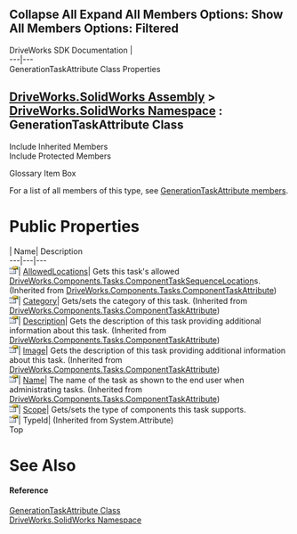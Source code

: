 Collapse All Expand All Members Options: Show All  Members Options: Filtered   
---  
DriveWorks SDK Documentation  |   
---|---  
GenerationTaskAttribute Class Properties   
  
[DriveWorks.SolidWorks Assembly](topic13342.md) > [DriveWorks.SolidWorks Namespace](topic13345.md) : GenerationTaskAttribute Class  
---  
  
Include Inherited Members    
Include Protected Members    


Glossary Item Box

For a list of all members of this type, see [GenerationTaskAttribute members](topic13694.md).

# Public Properties

| Name| Description  
---|---|---  
![Public Property](dotnetimages/publicProperty.gif)| [AllowedLocations](topic6461.md)| Gets this task's allowed [DriveWorks.Components.Tasks.ComponentTaskSequenceLocation](topic6406.md)s. (Inherited from [DriveWorks.Components.Tasks.ComponentTaskAttribute](topic6455.md))  
![Public Property](dotnetimages/publicProperty.gif)| [Category](topic6462.md)| Gets/sets the category of this task. (Inherited from [DriveWorks.Components.Tasks.ComponentTaskAttribute](topic6455.md))  
![Public Property](dotnetimages/publicProperty.gif)| [Description](topic6463.md)| Gets the description of this task providing additional information about this task. (Inherited from [DriveWorks.Components.Tasks.ComponentTaskAttribute](topic6455.md))  
![Public Property](dotnetimages/publicProperty.gif)| [Image](topic6464.md)| Gets the description of this task providing additional information about this task. (Inherited from [DriveWorks.Components.Tasks.ComponentTaskAttribute](topic6455.md))  
![Public Property](dotnetimages/publicProperty.gif)| [Name](topic6465.md)| The name of the task as shown to the end user when administrating tasks. (Inherited from [DriveWorks.Components.Tasks.ComponentTaskAttribute](topic6455.md))  
![Public Property](dotnetimages/publicProperty.gif)| [Scope](topic13706.md)| Gets/sets the type of components this task supports.   
![Public Property](dotnetimages/publicProperty.gif)| TypeId|  (Inherited from System.Attribute)  
Top

# See Also

#### Reference

[GenerationTaskAttribute Class](topic13693.md)   
[DriveWorks.SolidWorks Namespace](topic13345.md)


